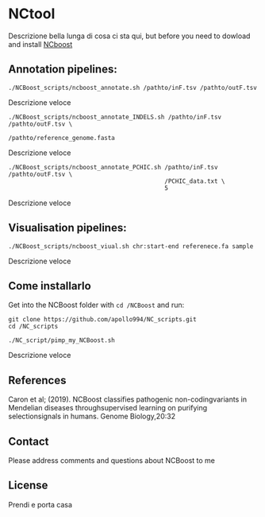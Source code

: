 # NCtool


Descrizione bella lunga di cosa ci sta qui, but before you need to dowload and install [NCboost](https://github.com/RausellLab/NCBoost)


## Annotation pipelines:

```
./NCBoost_scripts/ncboost_annotate.sh /pathto/inF.tsv /pathto/outF.tsv 
```
Descrizione veloce 

```
./NCBoost_scripts/ncboost_annotate_INDELS.sh /pathto/inF.tsv /pathto/outF.tsv \
                                             /pathto/reference_genome.fasta
```
Descrizione veloce 

```
./NCBoost_scripts/ncboost_annotate_PCHIC.sh /pathto/inF.tsv /pathto/outF.tsv \
                                            /PCHIC_data.txt \
                                            5
```
Descrizione veloce

## Visualisation pipelines:

```
./NCBoost_scripts/ncboost_viual.sh chr:start-end referenece.fa sample
```
Descrizione veloce 


## Come installarlo

Get into the NCBoost folder with `cd /NCBoost` and run:

```
git clone https://github.com/apollo994/NC_scripts.git
cd /NC_scripts
```

```
./NC_script/pimp_my_NCBoost.sh
```

Descrizione veloce 

## References

Caron et al; (2019). NCBoost classifies pathogenic non-codingvariants in Mendelian diseases throughsupervised learning on purifying selectionsignals in humans. Genome Biology,20:32 


## Contact
Please address comments and questions about NCBoost to me

## License

Prendi e porta casa
